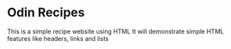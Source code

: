 # Odin Recipes
This is a simple recipe website using HTML
It will demonstrate simple HTML features like headers, links and lists